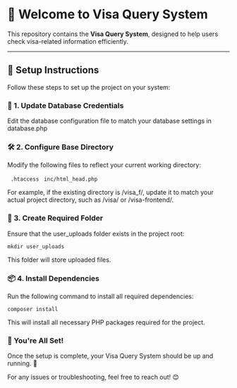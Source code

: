# 🚀 Welcome to Visa Query System  

This repository contains the **Visa Query System**, designed to help users check visa-related information efficiently.  

---

## 📌 Setup Instructions  

Follow these steps to set up the project on your system:  

### 🔧 1. Update Database Credentials  
Edit the database configuration file to match your database settings in database.php


### 🛠️ 2. Configure Base Directory

Modify the following files to reflect your current working directory:

   ``` .htaccess```
   ``` inc/html_head.php```

For example, if the existing directory is /visa_f/, update it to match your actual project directory, such as /visa/ or /visa-frontend/.

### 📂 3. Create Required Folder

Ensure that the user_uploads folder exists in the project root:

```mkdir user_uploads```

This folder will store uploaded files.

### 📦 4. Install Dependencies

Run the following command to install all required dependencies:

```composer install```

This will install all necessary PHP packages required for the project.

### 🎯 You're All Set!

Once the setup is complete, your Visa Query System should be up and running. 🚀

For any issues or troubleshooting, feel free to reach out! 😊
